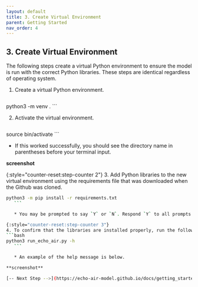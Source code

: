 ```yaml
---
layout: default
title: 3. Create Virtual Environment
parent: Getting Started
nav_order: 4
---
```


## 3. Create Virtual Environment

The following steps create a virtual Python environment to ensure the model is run with the correct Python libraries. These steps are identical regardless of operating system.

1. Create a virtual Python environment.

   ```bash
python3 -m venv .
       ```

2. Activate the virtual environment.
   ```bash
source bin/activate 
      ```

   * If this worked successfully, you should see the directory name in parentheses before your terminal input.

**screenshot**

{:style="counter-reset:step-counter 2"}
   3. Add Python libraries to the new virtual environment using the requirements file that was downloaded when the Github was cloned.
   ```bash
python3 -m pip install -r requirements.txt
      ```

      * You may be prompted to say `Y` or `N`. Respond `Y` to all prompts.

{:style="counter-reset:step-counter 3"}
   4. To confirm that the libraries are installed properly, run the following code. If you get a help message, the installation has worked properly.
   ```bash
python3 run_echo_air.py -h
      ```

      * An example of the help message is below.

**screenshot**

[-- Next Step -->](https://echo-air-model.github.io/docs/getting_started/copy_data.html)